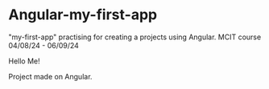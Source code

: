# Angular-my-first-app
"my-first-app" practising for creating a projects using Angular. MCIT course 04/08/24 - 06/09/24

Hello Me!

Project made on Angular.
